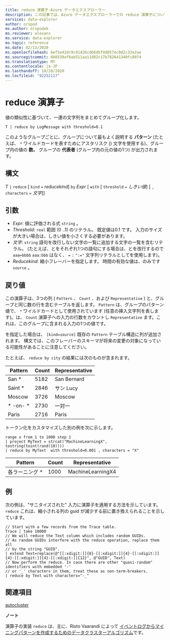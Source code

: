 ```yaml
---
title: reduce 演算子-Azure データエクスプローラー
description: この記事では、Azure データエクスプローラーでの reduce 演算子について説明します。
services: data-explorer
author: orspod
ms.author: orspodek
ms.reviewer: alexans
ms.service: data-explorer
ms.topic: reference
ms.date: 02/13/2020
ms.openlocfilehash: 6ef5e42dc9c41426cd66dbf4d857ec0d2c32e2ae
ms.sourcegitcommit: 608539af6ab511aa11d82c17b782641340fc8974
ms.translationtype: MT
ms.contentlocale: ja-JP
ms.lasthandoff: 10/20/2020
ms.locfileid: "92252117"
---
```

# <a name="reduce-operator"></a>reduce 演算子

値の類似性に基づいて、一連の文字列をまとめてグループ化します。

```kusto
T | reduce by LogMessage with threshold=0.1
```

このようなグループごとに、グループについて最もよく説明する **パターン** (たとえば、 `*` ワイルドカードを表すためにアスタリスク () 文字を使用する)、グループ内の値の **数、** グループの **代表者** (グループ内の元の値の1つ) が出力されます。

## <a name="syntax"></a>構文

*T* `|` `reduce` [ `kind` `=` *reducekind*] `by` *Expr* [ `with` [ `threshold` `=` *しきい値*] [ `,` `characters` `=` *文字*]]

## <a name="arguments"></a>引数

* *Expr*: 値に評価される式 `string` 。
* *Threshold*: `real` 範囲 (0 ..1) のリテラル。 既定値は0.1 です。 入力のサイズが大きい場合は、しきい値を小さくする必要があります。 
* *文字*: `string` 語句を改行しない文字の一覧に追加する文字の一覧を含むリテラル。 (たとえば、とをそれぞれ1つの語句にする場合は、とを改行するので `aaa=bbbb` `aaa:bbb` はなく、 `=` `:` `":="` 文字列リテラルとしてを使用します)。
* *Reducekind*: 縮小フレーバーを指定します。 時間の有効な値は、のみです `source` 。

## <a name="returns"></a>戻り値

この演算子は、3つの列 ( `Pattern` 、 `Count` 、および `Representative` ) と、グループと同じ数の行を含むテーブルを返します。 `Pattern` は、グループのパターン値で、 `*` ワイルドカードとして使用されています (任意の挿入文字列を表します)。は、 `Count` 演算子への入力の行数をカウントし `Representative` ます。これは、このグループに含まれる入力の1つの値です。

を指定した場合は、 `[kind=source]` 既存の `Pattern` テーブル構造に列が追加されます。
構文では、このフレーバーのスキーマが将来の変更の対象になっている可能性があることに注意してください。

たとえば、 `reduce by city` の結果には次のものが含まれます。 

|Pattern     |Count |Representative|
|------------|------|--------------|
| San *      | 5182 |San Bernard   |
| Saint *    | 2846 |サン Lucy    |
| Moscow     | 3726 |Moscow        |
| \* -on- \* | 2730 |一対一  |
| Paris      | 2716 |Paris         |

トークン化をカスタマイズした別の例を次に示します。

<!-- csl: https://help.kusto.windows.net:443/Samples -->
```kusto
range x from 1 to 1000 step 1
| project MyText = strcat("MachineLearningX", tostring(toint(rand(10))))
| reduce by MyText  with threshold=0.001 , characters = "X" 
```

|Pattern         |Count|Representative   |
|----------------|-----|-----------------|
|各ラーニング *|1000 |MachineLearningX4|

## <a name="examples"></a>例

次の例は、"サニタイズされた" 入力に演算子を適用する方法を示しています。 `reduce` これは、縮小される列の guid が減少する前に置き換えられることを示しています。

```kusto
// Start with a few records from the Trace table.
Trace | take 10000
// We will reduce the Text column which includes random GUIDs.
// As random GUIDs interfere with the reduce operation, replace them all
// by the string "GUID".
| extend Text=replace(@"[[:xdigit:]]{8}-[[:xdigit:]]{4}-[[:xdigit:]]{4}-[[:xdigit:]]{4}-[[:xdigit:]]{12}", @"GUID", Text)
// Now perform the reduce. In case there are other "quasi-random" identifiers with embedded '-'
// or '_' characters in them, treat these as non-term-breakers.
| reduce by Text with characters="-_"
```

## <a name="see-also"></a>関連項目

[autocluster](./autoclusterplugin.md)

**ノート**

演算子の実装 `reduce` は、主に、Risto Vaarandi によって [イベントログからマイニングパターンを作成するためのデータクラスターアルゴリズム](https://ristov.github.io/publications/slct-ipom03-web.pdf)です。
